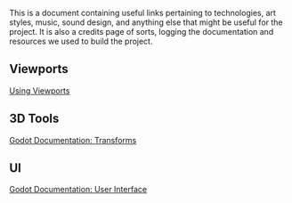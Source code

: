 This is a document containing useful links pertaining to technologies, art styles, music, sound design, and anything else that might be useful for the project. 
It is also a credits page of sorts, logging the documentation and resources we used to build the project.

## Viewports
[Using Viewports](https://docs.godotengine.org/en/stable/tutorials/rendering/viewports.html#viewport-container/)

## 3D Tools
[Godot Documentation: Transforms](https://docs.godotengine.org/en/stable/classes/class_transform3d.html/)

## UI 
[Godot Documentation: User Interface](https://docs.godotengine.org/en/stable/tutorials/ui/index.html/)
